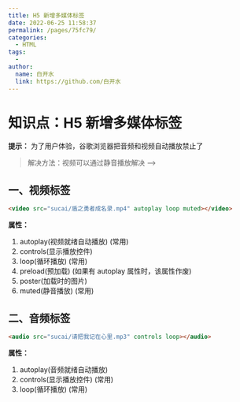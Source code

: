```yaml
---
title: H5 新增多媒体标签
date: 2022-06-25 11:58:37
permalink: /pages/75fc79/
categories:
  - HTML
tags:
  - 
author: 
  name: 白开水
  link: https://github.com/白开水
---
```

# 知识点：H5 新增多媒体标签

**提示：** 为了用户体验，谷歌浏览器把音频和视频自动播放禁止了
> 解决方法：视频可以通过静音播放解决 -->

## 一、视频标签

```html
<video src="sucai/盾之勇者成名录.mp4" autoplay loop muted></video>
```

**属性：**
1. autoplay(视频就绪自动播放) (常用)
2. controls(显示播放控件)
3. loop(循环播放) (常用)
4. preload(预加载) (如果有 autoplay 属性时，该属性作废)
5. poster(加载时的图片)
6. muted(静音播放) (常用)
    

## 二、音频标签

```html
<audio src="sucai/请把我记在心里.mp3" controls loop></audio>
```

**属性：**
1. autoplay(音频就绪自动播放)
2. controls(显示播放控件) (常用)
3. loop(循环播放) (常用)
